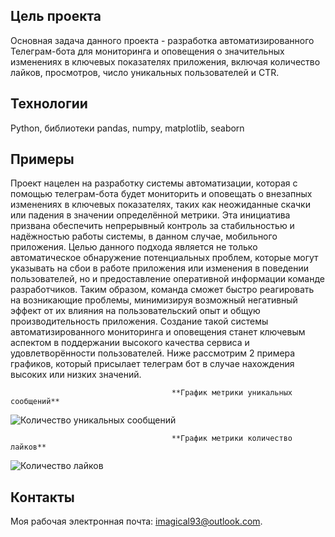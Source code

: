 ## Цель проекта
Основная задача данного проекта - разработка автоматизированного Телеграм-бота для мониторинга и оповещения о значительных изменениях в ключевых показателях приложения, включая количество лайков, просмотров, число уникальных пользователей и CTR.

## Технологии
Python, библиотеки pandas, numpy, matplotlib, seaborn

## Примеры
Проект нацелен на разработку системы автоматизации, которая с помощью телеграм-бота будет мониторить и оповещать о внезапных изменениях в ключевых показателях, таких как неожиданные скачки или падения в значении определённой метрики. Эта инициатива призвана обеспечить непрерывный контроль за стабильностью и надёжностью работы системы, в данном случае, мобильного приложения. Целью данного подхода является не только автоматическое обнаружение потенциальных проблем, которые могут указывать на сбои в работе приложения или изменения в поведении пользователей, но и предоставление оперативной информации команде разработчиков. Таким образом, команда сможет быстро реагировать на возникающие проблемы, минимизируя возможный негативный эффект от их влияния на пользовательский опыт и общую производительность приложения. Создание такой системы автоматизированного мониторинга и оповещения станет ключевым аспектом в поддержании высокого качества сервиса и удовлетворённости пользователей. Ниже рассмотрим 2 примера графиков, который присылает телеграм бот в случае нахождения высоких или низких значений.

                                        **График метрики уникальных сообщений**
![Количество уникальных сообщений](https://github.com/datamagical/portfolio/blob/main/telegram_bot_alert/photo_2024-03-20_21-23-00.jpg) 

                                        **График метрики количество лайков**
![Количество лайков](https://github.com/datamagical/portfolio/blob/main/telegram_bot_alert/photo_2024-03-20_21-23-08.jpg)

## Контакты
Моя рабочая электронная почта: imagical93@outlook.com.

